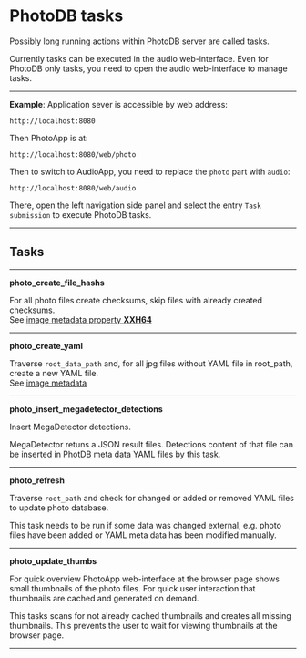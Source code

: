# PhotoDB tasks

Possibly long running actions within PhotoDB server are called tasks.

Currently tasks can be executed in the audio web-interface. Even for PhotoDB only tasks, you need to open the audio web-interface to manage tasks.

---

**Example**: Application sever is accessible by web address:
```text
http://localhost:8080
```
Then PhotoApp is at:
```text
http://localhost:8080/web/photo
```

Then to switch to AudioApp, you need to replace the `photo` part with `audio`:
```text
http://localhost:8080/web/audio
```
There, open the left navigation side panel and select the entry `Task submission` to execute PhotoDB tasks.

---

## Tasks

---

**photo_create_file_hashs**

For all photo files create checksums, skip files with already created checksums.  
See [image metadata property **XXH64**](image_metadata.md) 

---

**photo_create_yaml**

Traverse `root_data_path` and, for all jpg files without YAML file in root_path, create a new YAML file.  
See [image metadata](image_metadata.md) 

---

**photo_insert_megadetector_detections**

Insert MegaDetector detections.

MegaDetector retuns a JSON result files. Detections content of that file can be inserted in PhotDB meta data YAML files by this task.

---

**photo_refresh**

Traverse `root_path` and check for changed or added or removed YAML files to update photo database.

This task needs to be run if some data was changed external, e.g. photo files have been added or YAML meta data has been modified manually.

---

**photo_update_thumbs**

For quick overview PhotoApp web-interface at the browser page shows small thumbnails of the photo files. For quick user interaction that thumbnails are cached and generated on demand.

This tasks scans for not already cached thumbnails and creates all missing thumbnails. This prevents the user to wait for viewing thumbnails at the browser page.

---